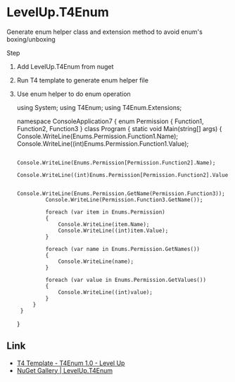 # LevelUp.T4Enum
Generate enum helper class and extension method to avoid enum's boxing/unboxing  

Step  
1. Add LevelUp.T4Enum from nuget  
2. Run T4 template to generate enum helper file  
3. Use enum helper to do enum operation  

    using System;
    using T4Enum;
    using T4Enum.Extensions;
    
    namespace ConsoleApplication7
    {
        enum Permission
        {
            Function1,
            Function2,
            Function3
        }
        class Program
        {
            static void Main(string[] args)
            {
                Console.WriteLine(Enums.Permission.Function1.Name);
                Console.WriteLine((int)Enums.Permission.Function1.Value);
    
                Console.WriteLine(Enums.Permission[Permission.Function2].Name);
                Console.WriteLine((int)Enums.Permission[Permission.Function2].Value);
    
                Console.WriteLine(Enums.Permission.GetName(Permission.Function3));
                Console.WriteLine(Permission.Function3.GetName());
    
                foreach (var item in Enums.Permission)
                {
                    Console.WriteLine(item.Name);
                    Console.WriteLine((int)item.Value);
                }
    
                foreach (var name in Enums.Permission.GetNames())
                {
                    Console.WriteLine(name);
                }
    
                foreach (var value in Enums.Permission.GetValues())
                {
                    Console.WriteLine((int)value);
                }
            }
        }
    
    }

Link
----
* [T4 Template - T4Enum 1.0 - Level Up](http://larrynung.github.io/2016/03/22/t4-template-t4enum-1-dot-0/)
* [NuGet Gallery | LevelUp.T4Enum](https://www.nuget.org/packages/LevelUp.T4Enum/)
